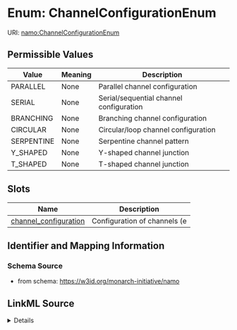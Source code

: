 # Enum: ChannelConfigurationEnum 



URI: [namo:ChannelConfigurationEnum](https://w3id.org/monarch-initiative/namo/ChannelConfigurationEnum)

## Permissible Values

| Value | Meaning | Description |
| --- | --- | --- |
| PARALLEL | None | Parallel channel configuration |
| SERIAL | None | Serial/sequential channel configuration |
| BRANCHING | None | Branching channel configuration |
| CIRCULAR | None | Circular/loop channel configuration |
| SERPENTINE | None | Serpentine channel pattern |
| Y_SHAPED | None | Y-shaped channel junction |
| T_SHAPED | None | T-shaped channel junction |




## Slots

| Name | Description |
| ---  | --- |
| [channel_configuration](channel_configuration.md) | Configuration of channels (e |





## Identifier and Mapping Information






### Schema Source


* from schema: https://w3id.org/monarch-initiative/namo






## LinkML Source

<details>
```yaml
name: ChannelConfigurationEnum
from_schema: https://w3id.org/monarch-initiative/namo
rank: 1000
permissible_values:
  PARALLEL:
    text: PARALLEL
    description: Parallel channel configuration
  SERIAL:
    text: SERIAL
    description: Serial/sequential channel configuration
  BRANCHING:
    text: BRANCHING
    description: Branching channel configuration
  CIRCULAR:
    text: CIRCULAR
    description: Circular/loop channel configuration
  SERPENTINE:
    text: SERPENTINE
    description: Serpentine channel pattern
  Y_SHAPED:
    text: Y_SHAPED
    description: Y-shaped channel junction
  T_SHAPED:
    text: T_SHAPED
    description: T-shaped channel junction

```
</details>